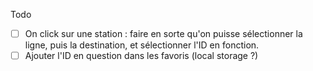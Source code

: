 Todo

- [ ] On click sur une station : faire en sorte qu'on puisse sélectionner la ligne, puis la destination, et sélectionner l'ID en fonction.
- [ ] Ajouter l'ID en question dans les favoris (local storage ?)